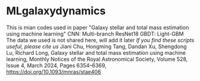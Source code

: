 # MLgalaxydynamics
This is mian codes used in paper "Galaxy stellar and total mass estimation using machine learning"
CNN: Multi-branch ResNet18
GBDT: Light-GBM 
The data we used is not shared here, will add it later
*If you find these scripts useful, please cite us*
Jiani Chu, Hongming Tang, Dandan Xu, Shengdong Lu, Richard Long, Galaxy stellar and total mass estimation using machine learning, Monthly Notices of the Royal Astronomical Society, Volume 528, Issue 4, March 2024, Pages 6354–6369, https://doi.org/10.1093/mnras/stae406
